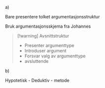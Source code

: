 
a)

Bare presentere tolket argumentasjonsstruktur

Bruk argumentasjonsskjema fra Johannes

>[!warning] Avsnittstruktur
> - Presenter argumenttype
> - Introduser argument
> - Forsvar valg av argumenttype
> - avsluttende
>
>

 b)

Hypotetisk - Deduktiv - metode 